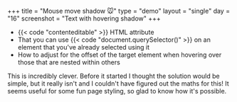 +++
title = "Mouse move shadow 🐭"
type = "demo"
layout = "single"
day = "16"
screenshot = "Text with hovering shadow"
+++

* {{< code "contenteditable" >}} HTML attribute
* That you can use {{< code "document.querySelector()" >}} on an element that you've already selected using it
* How to adjust for the offset of the target element when hovering over those that are nested within others

This is incredibly clever. Before it started I thought the solution would be simple, but it really isn't and I couldn't have figured out the maths for this! It seems useful for some fun page styling, so glad to know how it's possible.